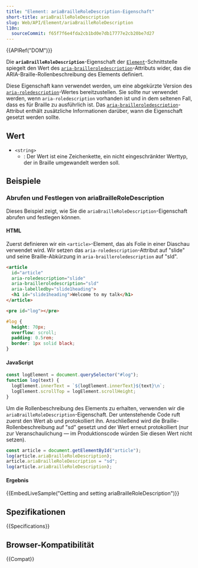 ```yaml
---
title: "Element: ariaBrailleRoleDescription-Eigenschaft"
short-title: ariaBrailleRoleDescription
slug: Web/API/Element/ariaBrailleRoleDescription
l10n:
  sourceCommit: f65f7f6e4fda2cb1bd0e7db17777e2cb20be7d27
---
```


{{APIRef("DOM")}}

Die **`ariaBrailleRoleDescription`**-Eigenschaft der [`Element`](/de/docs/Web/API/Element)-Schnittstelle spiegelt den Wert des [`aria-brailleroledescription`](/de/docs/Web/Accessibility/ARIA/Reference/Attributes/aria-brailleroledescription)-Attributs wider, das die ARIA-Braille-Rollenbeschreibung des Elements definiert.

Diese Eigenschaft kann verwendet werden, um eine abgekürzte Version des [`aria-roledescription`](/de/docs/Web/Accessibility/ARIA/Reference/Attributes/aria-roledescription)-Wertes bereitzustellen. Sie sollte nur verwendet werden, wenn `aria-roledescription` vorhanden ist und in dem seltenen Fall, dass es für Braille zu ausführlich ist. Das [`aria-brailleroledescription`](/de/docs/Web/Accessibility/ARIA/Reference/Attributes/aria-brailleroledescription)-Attribut enthält zusätzliche Informationen darüber, wann die Eigenschaft gesetzt werden sollte.

## Wert

- `<string>`
  - : Der Wert ist eine Zeichenkette, ein nicht eingeschränkter Werttyp, der in Braille umgewandelt werden soll.

## Beispiele

### Abrufen und Festlegen von ariaBrailleRoleDescription

Dieses Beispiel zeigt, wie Sie die `ariaBrailleRoleDescription`-Eigenschaft abrufen und festlegen können.

#### HTML

Zuerst definieren wir ein `<article>`-Element, das als Folie in einer Diaschau verwendet wird. Wir setzen das `aria-roledescription`-Attribut auf "slide" und seine Braille-Abkürzung in `aria-brailleroledescription` auf "sld".

```html
<article
  id="article"
  aria-roledescription="slide"
  aria-brailleroledescription="sld"
  aria-labelledby="slide1heading">
  <h1 id="slide1heading">Welcome to my talk</h1>
</article>
```

```html hidden
<pre id="log"></pre>
```

```css hidden
#log {
  height: 70px;
  overflow: scroll;
  padding: 0.5rem;
  border: 1px solid black;
}
```

#### JavaScript

```js hidden
const logElement = document.querySelector("#log");
function log(text) {
  logElement.innerText = `${logElement.innerText}${text}\n`;
  logElement.scrollTop = logElement.scrollHeight;
}
```

Um die Rollenbeschreibung des Elements zu erhalten, verwenden wir die `ariaBrailleRoleDescription`-Eigenschaft. Der untenstehende Code ruft zuerst den Wert ab und protokolliert ihn. Anschließend wird die Braille-Rollenbeschreibung auf "sd" gesetzt und der Wert erneut protokolliert (nur zur Veranschaulichung — im Produktionscode würden Sie diesen Wert nicht setzen).

```js
const article = document.getElementById("article");
log(article.ariaBrailleRoleDescription);
article.ariaBrailleRoleDescription = "sd";
log(article.ariaBrailleRoleDescription);
```

#### Ergebnis

{{EmbedLiveSample("Getting and setting ariaBrailleRoleDescription")}}

## Spezifikationen

{{Specifications}}

## Browser-Kompatibilität

{{Compat}}

